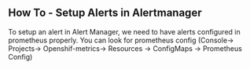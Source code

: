 ## How To - Setup Alerts in Alertmanager

To setup an alert in Alert Manager, we need to have alerts configured in prometheus properly. You can look for prometheus config (Console-> Projects-> Openshif-metrics-> Resources -> ConfigMaps -> Prometheus Config)

